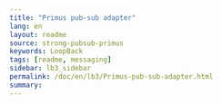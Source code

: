 ```yaml
---
title: "Primus pub-sub adapter"
lang: en
layout: readme
source: strong-pubsub-primus
keywords: LoopBack
tags: [readme, messaging]
sidebar: lb3_sidebar
permalink: /doc/en/lb3/Primus-pub-sub-adapter.html
summary:
---
```

